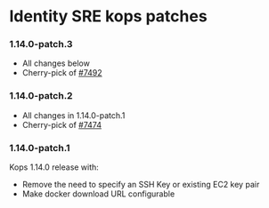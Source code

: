 # Identity SRE kops patches

### 1.14.0-patch.3
- All changes below
- Cherry-pick of [#7492](https://github.com/kubernetes/kops/pull/7492)

### 1.14.0-patch.2
- All changes in 1.14.0-patch.1
- Cherry-pick of [#7474](https://github.com/kubernetes/kops/pull/7474)

### 1.14.0-patch.1

Kops 1.14.0 release with:

- Remove the need to specify an SSH Key or existing EC2 key pair
- Make docker download URL configurable
